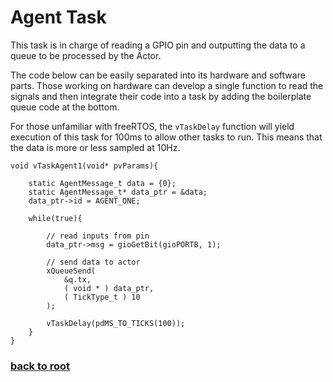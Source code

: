 # Agent Task
This task is in charge of reading a GPIO pin and outputting the data to a queue to be processed by the Actor. 

The code below can be easily separated into its hardware and software parts. Those working on hardware can develop a single function to read the signals and then integrate their code into a task by adding the boilerplate queue code at the bottom.

For those unfamiliar with freeRTOS, the ```vTaskDelay``` function will yield execution of this task for 100ms to allow other tasks to run. This means that the data is more or less sampled at 10Hz.
```
void vTaskAgent1(void* pvParams){

    static AgentMessage_t data = {0};
    static AgentMessage_t* data_ptr = &data;
    data_ptr->id = AGENT_ONE;

    while(true){

        // read inputs from pin
        data_ptr->msg = gioGetBit(gioPORTB, 1);

        // send data to actor
        xQueueSend(
            &q.tx,
            ( void * ) data_ptr,
            ( TickType_t ) 10
        );

        vTaskDelay(pdMS_TO_TICKS(100));
    }
}
```

### [back to root](/README.md) 
